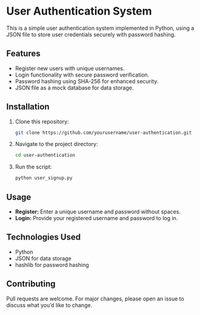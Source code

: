 # User Authentication System

This is a simple user authentication system implemented in Python, using a JSON file to store user credentials securely with password hashing.

## Features
- Register new users with unique usernames.
- Login functionality with secure password verification.
- Password hashing using SHA-256 for enhanced security.
- JSON file as a mock database for data storage.

## Installation
1. Clone this repository:
   ```bash
   git clone https://github.com/yourusername/user-authentication.git

2. Navigate to the project directory:
   ```bash
   cd user-authentication

3. Run the script:
   ```bash
   python user_signup.py


## Usage
- **Register:** Enter a unique username and password without spaces.
- **Login:** Provide your registered username and password to log in.

## Technologies Used
- Python
- JSON for data storage
- hashlib for password hashing

## Contributing
Pull requests are welcome. For major changes, please open an issue to discuss what you’d like to change.